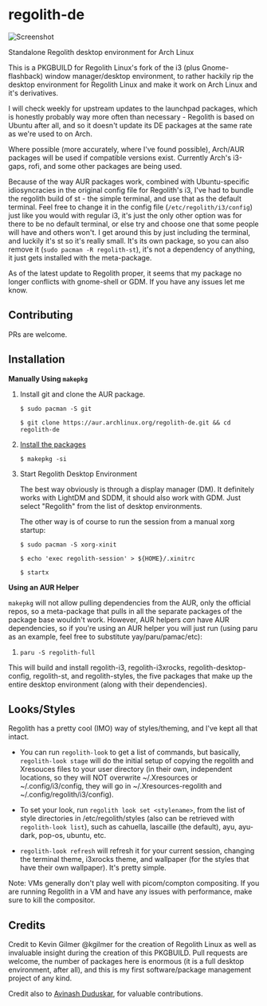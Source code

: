 # regolith-de

![Screenshot](regolith1.png)

Standalone Regolith desktop environment for Arch Linux

This is a PKGBUILD for Regolith Linux's fork of the i3 (plus Gnome-flashback) window manager/desktop environment, to rather hackily rip the desktop environment for Regolith Linux and make it work on Arch Linux and it's derivatives. 

I will check weekly for upstream updates to the launchpad packages, which is honestly probably way more often than necessary - Regolith is based on Ubuntu after all, and so it doesn't update its DE packages at the same rate as we're used to on Arch. 

Where possible (more accurately, where I've found possible), Arch/AUR packages will be used if compatible versions exist. Currently Arch's i3-gaps, rofi, and some other packages are being used.

Because of the way AUR packages work, combined with Ubuntu-specific idiosyncracies in the original config file for Regolith's i3, I've had to bundle the regolith build of st - the simple terminal, and use that as the default terminal. Feel free to change it in the config file (`/etc/regolith/i3/config`) just like you would with regular i3, it's just the only other option was for there to be no default terminal, or else try and choose one that some people will have and others won't. I get around this by just including the terminal, and luckily it's st so it's really small. It's its own package, so you can also remove it (`sudo pacman -R regolith-st`), it's not a dependency of anything, it just gets installed with the meta-package. 

As of the latest update to Regolith proper, it seems that my package no longer conflicts with gnome-shell or GDM. If you have any issues let me know. 

## Contributing

PRs are welcome.

## Installation

**Manually Using `makepkg`**

1. Install git and clone the AUR package.

    ```
    $ sudo pacman -S git
    
    $ git clone https://aur.archlinux.org/regolith-de.git && cd regolith-de
    ```

2. [Install the packages](https://wiki.archlinux.org/index.php/Arch_User_Repository#Installing_and_upgrading_packages)

    ```
    $ makepkg -si
    ```

4. Start Regolith Desktop Environment

    The best way obviously is through a display manager (DM). It definitely works with LightDM and SDDM, it should also work with GDM. Just select "Regolith" from the list of desktop environments.

    The other way is of course to run the session from a manual xorg startup:

    ```
    $ sudo pacman -S xorg-xinit

    $ echo 'exec regolith-session' > ${HOME}/.xinitrc

    $ startx
    ```

**Using an AUR Helper**

`makepkg` will not allow pulling dependencies from the AUR, only the official repos, so a meta-package that pulls in all the separate packages of the package base wouldn't work. However, AUR helpers *can* have AUR dependencies, so if you're using an AUR helper you will just run (using paru as an example, feel free to substitute yay/paru/pamac/etc):

1. `paru -S regolith-full`

This will build and install regolith-i3, regolith-i3xrocks, regolith-desktop-config, regolith-st, and regolith-styles, the five packages that make up the entire desktop environment (along with their dependencies). 
## Looks/Styles

   Regolith has a pretty cool (IMO) way of styles/theming, and I've kept all that intact. 
    
 - You can run `regolith-look` to get a list of commands, but basically, `regolith-look stage` will do the initial setup of copying the regolith and Xresouces files to your user directory (in their own, independent locations, so they will NOT overwrite ~/.Xresources or ~/.config/i3/config, they will go in ~/.Xresources-regolith and ~/.config/regolith/i3/config). 
    
 - To set your look, run `regolith look set <stylename>`, from the list of style directories in /etc/regolith/styles (also can be retrieved with `regolith-look list`), such as cahuella, lascaille (the default), ayu, ayu-dark, pop-os, ubuntu, etc.
 
 - `regolith-look refresh` will refresh it for your current session, changing the terminal theme, i3xrocks theme, and wallpaper (for the styles that have their own wallpaper). It's pretty simple. 

Note: VMs generally don't play well with picom/compton compositing. If you are running Regolith in a VM and have any issues with performance, make sure to kill the compositor.


## Credits

Credit to Kevin Gilmer @kgilmer for the creation of Regolith Linux as well as invaluable insight during the creation of this PKGBUILD. 
Pull requests are welcome, the number of packages here is enormous (it is a full desktop environment, after all), and this is my first software/package management project of any kind. 

Credit also to [Avinash Duduskar](https://github.com/Strykar), for valuable contributions. 

